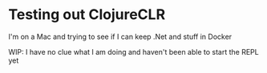 # Testing out ClojureCLR

I'm on a Mac and trying to see if I can keep .Net and stuff in Docker

WIP: I have no clue what I am doing and haven't been able to start the REPL yet